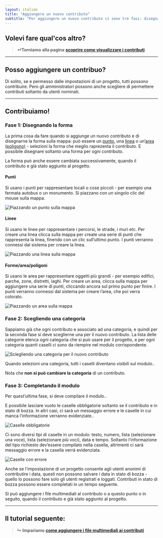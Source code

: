 ```yaml
---
layout: italian
title: "Aggiungere un nuovo contributo"
subtitle: "Per aggiungere un nuovo contributo ci sono tre fasi: disegnare la forma, selezionare una categoria, completare la scheda."
---
```


## Volevi fare qual'cos altro?

> **&#8629;Torniamo alla pagina**
 [**scoprire come visualizzare i contributi**](access-contributions.html)

---

## Posso aggiungere un contribuo?

Di solito, se e permesso dalle impostazioni di un progetto, tutti possono contribuire. Pero gli amministratori possono anche scegliere di permettere contributi soltanto da utenti nominati.

---

## Contribuiamo!

### Fase 1: Disegnando la forma

La prima cosa da fare quando si aggiunge un nuovo contributo e di disegnarne la forma sulla mappa:  può essere un [punto](#points), una [linea](#lines) o un’[area (poligono)](#areas) - selezioni la forma che meglio raprezenta il contributo.  E possibile disegnare soltanto una forma per ogni contributo. 

La forma può anche essere cambiata successivamente, quando il contributo e già stato aggiunto al progetto. 
#### Punti

Si usano i punti per rappresentare locali o cose piccoli - per esempio una fermata autobus o un monumento.  Si piazzano con un singolo clic del mouse sulla mappa.

![Piazzando un punto sulla mappa](/images/it/placing-a-point.png)

#### Linee

Si usano le linee per rappresentare i percorsi, le strade, i muri etc.  Per creare una linea clicca sulla mappa per create una serie di punti che rappresenta la linea, finendo con un clic sull’ultimo punto.  I punti verranno connessi dal sistema per creare la linea. 

![Piazzando una linea sulla mappa](/images/it/drawing-a-line.png)

#### Forme/area/poligoni

Si usano le area per rappresentare oggetti più grandi - per esempio edifici, parche, zone, distretti, laghi. Per creare un area, clicca sulla mappa per aggiungere una serie di punti, cliccando ancora sul primo punto per finire.  I punti verranno connessi dal sistema per creare l’area, che poi verra colorato. 

![Piazzando un area sulla mappa](/images/it/drawing-an-area.png)

### Fase 2: Scegliendo una categoria

Sappiamo già che ogni contributo e associato ad una categoria, e quindi per la seconda fase si deve sceglierne una per il nuovo contributo.  La lista delle categorie elenca ogni categoria che si può usare per il progetto, e per ogni categoria quanti caselli ci sono da riempire nel modulo corrispondente. 

![Sciegliendo una categoria per il nuovo contributo](/images/it/contributing-choosing-a-category.png)

Quando selezioni una categoria, tutti i caselli diventano visibili sul modulo..

Nota che **non si può cambiare la categoria** di un contributo.

### Fase 3: Completando il modulo

Per quest’ultima fase, si deve compilare il modulo..

E possibile lasciare vuoto le caselle obbligatorie soltanto se il contributo e in stato di bozza.  In altri casi, ci sarà un messaggio errore e le caselle in cui manca l’informazione verranno evidenziate..

![Caselle obbligatorie](/images/it/contributing-required-fields.png)

Ci sono diversi tipi di caselle in un modulo: testo, numero, lista (selezionare una voce), lista (selezionare più voci), data e tempo.  Soltanto l’informazione del tipo richiesto dev’essere compilato nella casella, altrimenti ci sarà messaggio errore e la casella verrà evidenziata. 

![Caselle con errore](/images/it/contributing-invalid-fields.png)

Anche se l'impostazione di un progetto consente agli utenti anonimi di contributire i data, questi non possono salvare i data in stato di bozza - quello lo possono fare solo gli utenti registrati e loggati.  Contributi in stato di bozza possono essere completati in un tempo seguente.

Si può aggiungere i file multimediali al contributo o a questo punto o in seguito, quando il contributo e già stato aggiunto al progetto. 

---

## Il tutorial seguente:

> **&#8627; Impariamo**
 [**come aggiungere i file multimediali ai contributi**](upload-media-files.html)


